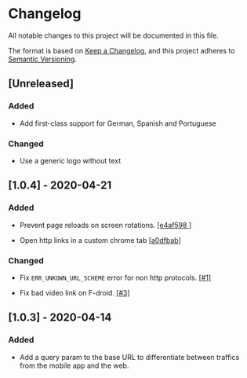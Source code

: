 # Changelog
All notable changes to this project will be documented in this file.

The format is based on [Keep a Changelog](https://keepachangelog.com/en/1.0.0/),
and this project adheres to [Semantic Versioning](https://semver.org/spec/v2.0.0.html).

## [Unreleased]
### Added
- Add first-class support for German, Spanish and Portuguese

### Changed
- Use a generic logo without text

## [1.0.4] - 2020-04-21
### Added
- Prevent page reloads on screen rotations. [[e4af598 ]](https://github.com/osmontrouge/caresteouvert_android/commit/91f4fc5e509e65eb01d452b6b8140cbfe82ffafa)

- Open http links in a custom chrome tab [[a0dfbab]](https://github.com/osmontrouge/caresteouvert_android/commit/e4af59893d618ea72d701018e188ddf9669fea40)

### Changed
- Fix `ERR_UNKOWN_URL_SCHEME` error for non http protocols. [[#1]](https://github.com/osmontrouge/caresteouvert_android/issues/1)

- Fix bad video link on F-droid. [[#3]](https://github.com/osmontrouge/caresteouvert_android/issues/3)


## [1.0.3] - 2020-04-14
### Added
- Add a query param to the base URL to differentiate between traffics from the mobile app and the web.


